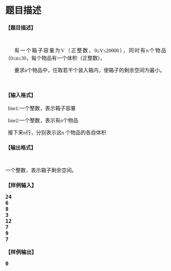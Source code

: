 # 题目描述


<h3>
<span style="font-family:&#39;Microsoft YaHei&#39;;font-size:16px;">【题目描述】</span> 
</h3>
<p>
<br/>
</p>
<p style="font-size:10.5pt;font-family:&#39;Times New Roman&#39;;text-align:justify;text-indent:21.25pt;">
<span style="font-family:&#39;Microsoft YaHei&#39;;font-size:16px;">有一个箱子容量为</span><span style="font-family:&#39;Microsoft YaHei&#39;;font-size:16px;">V</span><span style="font-family:&#39;Microsoft YaHei&#39;;font-size:16px;">（正整数，</span><span style="font-family:&#39;Microsoft YaHei&#39;;font-size:16px;">0</span><span style="font-family:&#39;Microsoft YaHei&#39;;font-size:16px;">≤</span><span style="font-family:&#39;Microsoft YaHei&#39;;font-size:16px;">V≤</span><span style="font-family:&#39;Microsoft YaHei&#39;;font-size:16px;">20000</span><span style="font-family:&#39;Microsoft YaHei&#39;;font-size:16px;">），同时有</span><span style="font-family:&#39;Microsoft YaHei&#39;;font-size:16px;">n</span><span style="font-family:&#39;Microsoft YaHei&#39;;font-size:16px;">个物品（</span><span style="font-family:&#39;Microsoft YaHei&#39;;font-size:16px;">0</span><span style="font-family:&#39;Microsoft YaHei&#39;;font-size:16px;">≤</span><span style="font-family:&#39;Microsoft YaHei&#39;;font-size:16px;">n≤</span><span style="font-family:&#39;Microsoft YaHei&#39;;font-size:16px;"></span><span style="font-family:&#39;Microsoft YaHei&#39;;font-size:16px;">30</span><span style="font-family:&#39;Microsoft YaHei&#39;;font-size:16px;">，每个物品有一个体积（正整数）。</span> 
</p>
<p style="font-size:10.5pt;font-family:&#39;Times New Roman&#39;;text-align:justify;text-indent:21.25pt;">
<span style="font-family:&#39;Microsoft YaHei&#39;;font-size:16px;">要求</span><span style="font-family:&#39;Microsoft YaHei&#39;;font-size:16px;">n</span><span style="font-family:&#39;Microsoft YaHei&#39;;font-size:16px;">个物品中，任取若干个装入箱内，使箱子的剩余空间为最小。</span> 
</p>
<p>
<br/>
</p>
<h3>
<span style="font-family:&#39;Microsoft YaHei&#39;;font-size:16px;">【输入格式】</span> 
</h3>
<p style="font-size:10.5pt;font-family:&#39;Times New Roman&#39;;text-align:justify;text-indent:21.25pt;">
<span style="font-family:宋体;"></span> 
</p>
<p>
<span style="font-family:&#39;Microsoft YaHei&#39;;line-height:normal;font-size:16px;"><span style="font-family:&#39;Microsoft YaHei&#39;;font-size:16px;">  line1:</span></span><span style="line-height:normal;font-family:&#39;Microsoft YaHei&#39;;font-size:16px;">一个整数，表示箱子容量</span> 
</p>
<p>
<span style="line-height:normal;font-family:宋体;"><span style="font-family:&#39;Microsoft YaHei&#39;;font-size:16px;">  line2:</span><span style="font-family:&#39;Microsoft YaHei&#39;;font-size:16px;">一个整数，表示有</span><span style="font-family:&#39;Microsoft YaHei&#39;;font-size:16px;">n</span><span style="font-family:&#39;Microsoft YaHei&#39;;font-size:16px;">个物品</span><br/>
</span> 
</p>
<p>
<span style="line-height:normal;font-family:宋体;"><span style="font-family:&#39;Microsoft YaHei&#39;;font-size:16px;">  接下来</span><span style="font-family:&#39;Microsoft YaHei&#39;;font-size:16px;">n</span><span style="font-family:&#39;Microsoft YaHei&#39;;font-size:16px;">行，分别表示这</span><span style="font-family:&#39;Microsoft YaHei&#39;;font-size:16px;">n </span><span style="font-family:&#39;Microsoft YaHei&#39;;font-size:16px;">个物品的各自体积</span></span> 
</p>
<h3>
<span style="font-family:&#39;Microsoft YaHei&#39;;font-size:16px;">【输出格式】</span><span></span> 
</h3>
<p>
<br/>
</p>
<p>
<span style="line-height:normal;font-family:宋体;font-size:16px;"><span style="line-height:normal;font-family:宋体;font-size:16px;"><span style="font-family:&#39;Microsoft YaHei&#39;;line-height:normal;font-size:16px;">一个整数，表示箱子剩余空间。</span></span></span> 
</p>
<h3>
【样例输入】
<pre>24
6
8
3
12
7
9
7
</pre>
【样例输出】
<pre>0</pre>
</h3>
